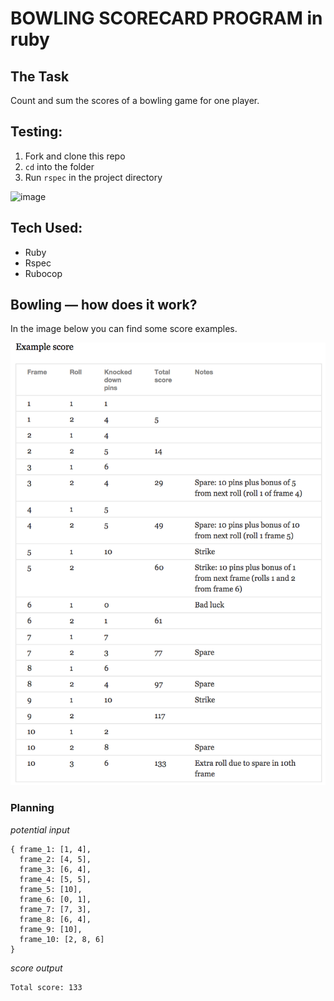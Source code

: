 BOWLING SCORECARD PROGRAM in ruby
=================

## The Task

Count and sum the scores of a bowling game for one player.

## Testing:

1. Fork and clone this repo
2. `cd` into the folder
3. Run `rspec` in the project directory

![image](https://user-images.githubusercontent.com/75613073/144433744-678d6f3a-d83f-40a3-bf38-d08d74cbd15c.png)


## Tech Used:

- Ruby
- Rspec
- Rubocop

## Bowling — how does it work?

In the image below you can find some score examples.

![Ten Pin Score Example](images/example_ten_pin_scoring.png)

### Planning

*potential input* 
```
{ frame_1: [1, 4],
  frame_2: [4, 5],
  frame_3: [6, 4],
  frame_4: [5, 5],
  frame_5: [10], 
  frame_6: [0, 1], 
  frame_7: [7, 3], 
  frame_8: [6, 4], 
  frame_9: [10], 
  frame_10: [2, 8, 6]
}

```
*score output* 

``` 
Total score: 133
```
